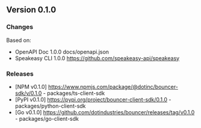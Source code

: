 

## Version 0.1.0
### Changes
Based on:
- OpenAPI Doc 1.0.0 docs/openapi.json
- Speakeasy CLI 1.0.0 https://github.com/speakeasy-api/speakeasy
### Releases
- [NPM v0.1.0] https://www.npmjs.com/package/@dotinc/bouncer-sdk/v/0.1.0 - packages/ts-client-sdk
- [PyPI v0.1.0] https://pypi.org/project/bouncer-client-sdk/0.1.0 - packages/python-client-sdk
- [Go v0.1.0] https://github.com/dotindustries/bouncer/releases/tag/v0.1.0 - packages/go-client-sdk